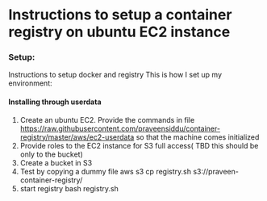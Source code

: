 
# Instructions to setup a container registry on ubuntu EC2 instance

### Setup:

Instructions to setup docker and registry
This is how I set up my environment:

#### Installing through userdata
1. Create an ubuntu EC2. Provide the commands in file https://raw.githubusercontent.com/praveensiddu/container-registry/master/aws/ec2-userdata so that the machine comes initialized
2. Provide roles to the EC2 instance for S3 full access( TBD this should be only to the bucket)
3. Create a bucket in S3
4. Test by copying a dummy file 
aws s3 cp registry.sh s3://praveen-container-registry/
5. start registry 
bash registry.sh




   
